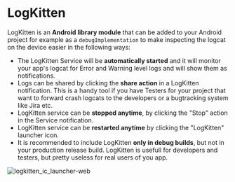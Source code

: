 # LogKitten

LogKitten is an **Android library module** that can be added to your Android project for example as a `debugImplementation` to make inspecting the logcat on the device easier in the following ways:
 - The LogKitten Service will be **automatically started** and it will monitor your app's logcat for Error and Warning level logs and will show them as notifications.
 - Logs can be shared by clicking the **share action** in a LogKitten notification. This is a handy tool if you have Testers for your project that want to forward crash logcats to the developers or a bugtracking system like Jira etc.
 - LogKitten service can be **stopped anytime**, by clicking the "Stop" action in the Service notification.
 - LogKitten service can be **restarted anytime** by clicking the "LogKitten" launcher icon.
 - It is recommended to include LogKitten **only in debug builds**, but not in your production release build. LogKitten is usefull for developers and testers, but pretty useless for real users of you app.

![logkitten_ic_launcher-web](https://user-images.githubusercontent.com/8261416/44672957-04be7200-aa22-11e8-987d-bdc8c51d3f29.png)
